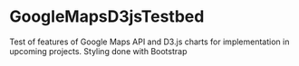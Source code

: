 # GoogleMapsD3jsTestbed
Test of features of Google Maps API and D3.js charts for implementation in upcoming projects. Styling done with Bootstrap 
